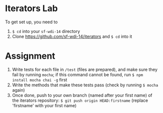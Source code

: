 # Iterators Lab

To get set up, you need to

1. `$ cd` into your `sf-wdi-14` directory
2. Clone https://github.com/sf-wdi-14/iterators and `$ cd` into it

# Assignment
1. Write tests for each file in `/test` (files are prepared), and make sure they fail by running `mocha`; if this command cannot be found, run `$ npm install mocha chai -g` first
2. Write the methods that make these tests pass (check by running `$ mocha` again)
3. Once done, push to your own branch (named after your first name) of the iterators repository: `$ git push origin HEAD:firstname` (replace 'firstname' with your first name)
